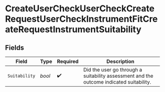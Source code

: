 # CreateUserCheckUserCheckCreateRequestUserCheckInstrumentFitCreateRequestInstrumentSuitability


## Fields

| Field                                                                                   | Type                                                                                    | Required                                                                                | Description                                                                             |
| --------------------------------------------------------------------------------------- | --------------------------------------------------------------------------------------- | --------------------------------------------------------------------------------------- | --------------------------------------------------------------------------------------- |
| `Suitability`                                                                           | *bool*                                                                                  | :heavy_check_mark:                                                                      | Did the user go through a suitability assessment and the outcome indicated suitability. |